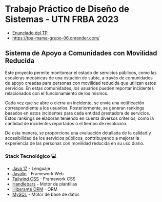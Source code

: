# Trabajo Práctico de Diseño de Sistemas - UTN FRBA 2023
* [Enunciado del TP](https://docs.google.com/document/d/1FvugQqG-AxGlrxzysiT2DvvzPWkKQaJoC1L589a66Pg/edit?usp=sharing)
* https://tpa-mama-grupo-06.onrender.com/
## Sistema de Apoyo a Comunidades con Movilidad Reducida 
Este proyecto permite monitorear el estado de servicios públicos, como las escaleras mecánicas de una estación de subte, a través de comunidades de apoyo creadas para personas con movilidad reducida que utilizan estos servicios. En estas comunidades, los usuarios pueden reportar incidentes relacionados con el funcionamiento de los mismos. 

Cada vez que se abre o cierra un incidente, se envía una notificación correspondiente a los usuarios. Posteriormente, se generan rankings basados en estos incidentes para cada entidad prestadora de servicios. Estos rankings se elaboran teniendo en cuenta diversos criterios, como la cantidad de incidentes reportados o el tiempo de resolución. 

De esta manera, se proporciona una evaluación detallada de la calidad y accesibilidad de los servicios públicos, contribuyendo a mejorar la experiencia de las personas con movilidad reducida en su uso diario.

### Stack Tecnológico :computer:
* [Java 17](https://www.oracle.com/java/technologies/javase/jdk17-archive-downloads.html) - Lenguaje
* [Javalin](https://javalin.io/documentation) - Framework Web
* [Tailwind CSS](https://tailwindcss.com/) - Framework CSS
* [Handlebars](https://handlebarsjs.com/) - Motor de plantillas
* [Hiberante ORM](https://hibernate.org/orm/) - ORM
* [MySQL](https://www.mysql.com/) - Motor de base de datos

